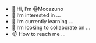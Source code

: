 - 👋 Hi, I’m @Mocazuno
- 👀 I’m interested in ...
- 🌱 I’m currently learning ...
- 💞️ I’m looking to collaborate on ...
- 📫 How to reach me ...

<!---
Mocazuno/Mocazuno is a ✨ special ✨ repository because its `README.md` (this file) appears on your GitHub profile.
You can click the Preview link to take a look at your changes.
--->
